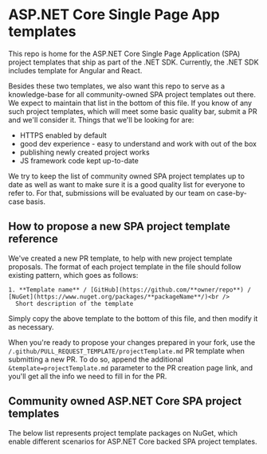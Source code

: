 # ASP.NET Core Single Page App templates

This repo is home for the ASP.NET Core Single Page Application (SPA) project templates that ship as part of the .NET SDK. Currently, the .NET SDK includes template for Angular and React.

Besides these two templates, we also want this repo to serve as a knowledge-base for all community-owned SPA project templates out there.
We expect to maintain that list in the bottom of this file. If you know of any such project templates, which will meet some basic quality bar, submit a PR and we'll consider it. Things that we'll be looking for are:
- HTTPS enabled by default
- good dev experience - easy to understand and work with out of the box
- publishing newly created project works
- JS framework code kept up-to-date

We try to keep the list of community owned SPA project templates up to date as well as want to make sure it is a good quality list for everyone to refer to. For that, submissions will be evaluated by our team on case-by-case basis.

## How to propose a new SPA project template reference

We've created a new PR template, to help with new project template proposals.
The format of each project template in the file should follow existing pattern, which goes as follows:

```
1. **Template name** / [GitHub](https://github.com/**owner/repo**) /  [NuGet](https://www.nuget.org/packages/**packageName**/)<br />
  Short description of the template
```

Simply copy the above template to the bottom of this file, and then modify it as necessary.

When you're ready to propose your changes prepared in your fork, use the `/.github/PULL_REQUEST_TEMPLATE/projectTemplate.md` PR template when submitting a new PR. To do so, append the additional `&template=projectTemplate.md` parameter to the PR creation page link, and you'll get all the info we need to fill in for the PR.

## Community owned ASP.NET Core SPA project templates
The below list represents project template packages on NuGet, which enable different scenarios for ASP.NET Core backed SPA project templates.

<!--
Please use this template for each submission

```
1. **Template name** / [GitHub](https://github.com/**owner/repo**) /  [NuGet](https://www.nuget.org/packages/**packageName**/)<br />
  Short description of the template
```
-->
